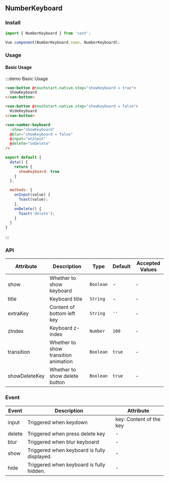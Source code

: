 <script>
import { Toast } from 'packages';

export default {
  data() {
    return {
      showKeyboard: true
    }
  },

  methods: {
    onInput(value) {
      Toast('Input: ' + value);
    },
    onDelete() {
      Toast('Delete');
    }
  }
}
</script>

## NumberKeyboard

### Install
``` javascript
import { NumberKeyboard } from 'vant';

Vue.component(NumberKeyboard.name, NumberKeyboard);
```

### Usage

#### Basic Usage

:::demo Basic Usage
```html
<van-button @touchstart.native.stop="showKeyboard = true">
  ShowKeyboard
</van-button>

<van-button @touchstart.native.stop="showKeyboard = false">
  HideKeyboard
</van-button>

<van-number-keyboard
  :show="showKeyboard"
  @blur="showKeyboard = false"
  @input="onInput"
  @delete="onDelete"
/>
```

```javascript
export default {
  data() {
    return {
      showKeyboard: true
    }
  },

  methods: {
    onInput(value) {
      Toast(value);
    },
    onDelete() {
      Toast('delete');
    }
  }
}
```
:::


### API

| Attribute | Description | Type | Default | Accepted Values |
|-----------|-----------|-----------|-------------|-------------|
| show | Whether to show keyboard | `Boolean` | - | - |
| title | Keyboard title | `String` | - | - |
| extraKey | Content of bottom left key | `String` | `''` | - |
| zIndex | Keyboard z-index | `Number` | `100` | - |
| transition | Whether to show transition animation | `Boolean` | `true` | - |
| showDeleteKey | Whether to show delete button | `Boolean` | `true` | - |

### Event

| Event | Description | Attribute |
|-----------|-----------|-----------|
| input | Triggered when keydown | key: Content of the key |
| delete | Triggered when press delete key | - |
| blur | Triggered when blur keyboard | - |
| show | Triggered when keyboard is fully displayed. | - |
| hide | Triggered when keyboard is fully hidden. | - |
